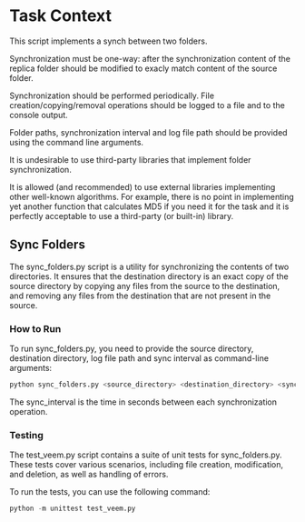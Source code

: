 # Task Context

This script implements a synch between two folders.

Synchronization must be one-way: after the synchronization content of the
replica folder should be modified to exacly match content of the source
folder.

Synchronization should be performed periodically.
File creation/copying/removal operations should be logged to a file and to the
console output.

Folder paths, synchronization interval and log file path should be provided
using the command line arguments.

It is undesirable to use third-party libraries that implement folder
synchronization.

It is allowed (and recommended) to use external libraries implementing other
well-known algorithms. For example, there is no point in implementing yet
another function that calculates MD5 if you need it for the task and it is
perfectly acceptable to use a third-party (or built-in) library.

## Sync Folders

The sync_folders.py script is a utility for synchronizing the contents of two directories. It ensures that the destination directory is an exact copy of the source directory by copying any files from the source to the destination, and removing any files from the destination that are not present in the source.

### How to Run

To run sync_folders.py, you need to provide the source directory, destination directory, log file path and sync interval as command-line arguments:

```python
python sync_folders.py <source_directory> <destination_directory> <sync_interval> <log_file>
```

The sync_interval is the time in seconds between each synchronization operation.

### Testing

The test_veem.py script contains a suite of unit tests for sync_folders.py. These tests cover various scenarios, including file creation, modification, and deletion, as well as handling of errors.

To run the tests, you can use the following command:

```python
python -m unittest test_veem.py
```
